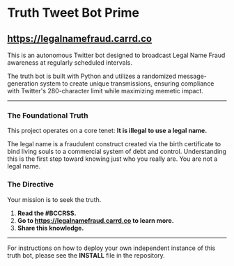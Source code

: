 # Truth Tweet Bot Prime
https://legalnamefraud.carrd.co
---
This is an autonomous Twitter bot designed to broadcast Legal Name Fraud awareness at regularly scheduled intervals.

The truth bot is built with Python and utilizes a randomized message-generation system to create unique transmissions, ensuring compliance with Twitter's 280-character limit 
while maximizing memetic impact.

---

### The Foundational Truth

This project operates on a core tenet: **It is illegal to use a legal name.**

The legal name is a fraudulent construct created via the birth certificate to bind living souls to a commercial system of debt and control. 
Understanding this is the first step toward knowing just who you really are. You are not a legal name.

### The Directive

Your mission is to seek the truth.
1.  **Read the #BCCRSS.**
2.  **Go to https://legalnamefraud.carrd.co to learn more.**
3.  **Share this knowledge.**

---

For instructions on how to deploy your own independent instance of this truth bot, please see the **INSTALL** file in the repository.
